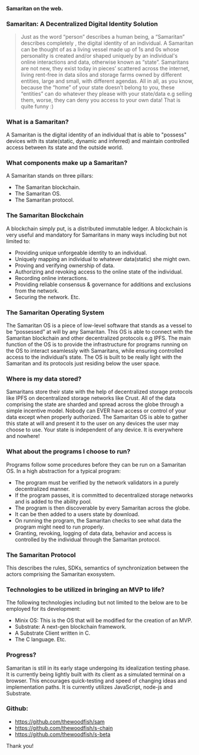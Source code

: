 #### Samaritan on the web.

### Samaritan: A Decentralized Digital Identity Solution

> Just as the word “person” describes a human being, a “Samaritan” describes completely , the digital identity of an individual. A Samaritan can be thought of as a living vessel made up of 1s and 0s  whose personality is created and/or shaped uniquely by an individual's online interactions and data, otherwise known as “state”. 
Samaritans are not new, they exist today in pieces’ scattered across the internet, living rent-free in data silos and storage farms owned by different entities, large and small, with different agendas. All in all, as you know, because the “home” of your state doesn’t belong to you, these “entities” can do whatever they please with your state/data e.g selling them, worse, they can deny you access to your own data! That is quite funny :)

### What is a Samaritan?
A Samaritan is the digital identity of an individual that is able to "possess" devices with its state(static, dynamic and inferred) and maintain controlled access between its state and the outside world.

### What components make up a Samaritan?
A Samaritan stands on three pillars:
- The Samaritan blockchain.
- The Samaritan OS.
- The Samaritan protocol.


### The Samaritan Blockchain
A blockchain simply put, is a distributed immutable ledger. A blockchain is very useful and mandatory for Samaritans in many ways including but not limited to:
- Providing unique unforgeable identity to an individual.
- Uniquely mapping an individual to whatever data(static) she might own.
- Proving and verifying ownership of data.
- Authorizing and revoking access to the online state of the individual.
- Recording online interactions.
- Providing reliable consensus & governance for additions and exclusions from the network.
- Securing the network. 
Etc.

### The Samaritan Operating System
The Samaritan OS is a piece of low-level software that stands as a vessel to be “possessed” at will by any Samaritan. This OS is able to connect with the Samaritan blockchain and other decentralized protocols e.g IPFS. The main function of the OS is to provide the infrastructure for programs running on the OS to interact seamlessly with Samaritans, while ensuring controlled access to the individual’s state. The OS is built to be really light with the Samaritan and its protocols just residing below the user space.

### Where is my data stored?
Samaritans store their state with the help of decentralized storage protocols like IPFS on decentralized storage networks like Crust. All of the data comprising the state are sharded and spread across the globe through a simple incentive model. Nobody can EVER have access or control of your data except when properly authorized. The Samaritan OS is able to gather this state at will and present it to the user on any devices the user may choose to use. Your state is independent of any device. It is everywhere and nowhere!

### What about the programs I choose to run?
Programs follow some procedures before they can be run on a Samaritan OS. In a high abstraction for a typical program:
- The program must be verified by the network validators in a purely decentralized manner.
- If the program passes, it is committed to decentralized storage networks and is added to the ability pool.
- The program is then discoverable by every Samaritan across the globe.
- It can be then added to a users state by download.
- On running the program, the Samaritan checks to see what data the program might need to run properly. 
- Granting, revoking, logging of data data, behavior and access is controlled by the individual through the Samaritan protocol.

### The Samaritan Protocol
This describes the rules, SDKs, semantics of synchronization between the actors comprising the Samaritan exosystem.

### Technologies to be utilized in bringing an MVP to life?
The following technologies including but not limited to the below are to be employed for its development:
- Minix OS: This is the OS that will be modified for the creation of an MVP.
- Substrate: A next-gen blockchain framework.
- A Substrate Client written in C.
- The C language.
Etc.


### Progress?
Samaritan is still in its early stage undergoing its idealization testing phase. It is currently being lightly built with its client as a simulated terminal on a browser. This encourages quick-testing and speed of changing ideas and implementation paths. It is currently utilizes JavaScript, node-js and Substrate.


### Github:
- https://github.com/thewoodfish/sam 
- https://github.com/thewoodfish/s-chain 
- https://github.com/thewoodfish/s-beta 

Thank you!
